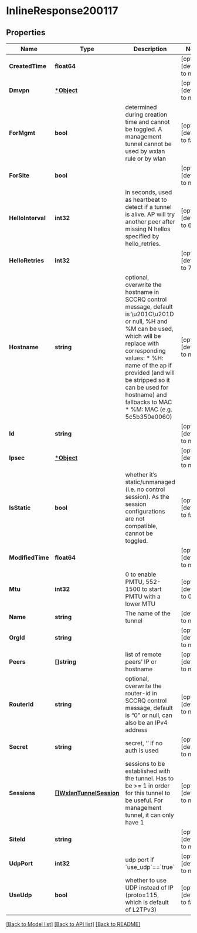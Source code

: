 # InlineResponse200117

## Properties
Name | Type | Description | Notes
------------ | ------------- | ------------- | -------------
**CreatedTime** | **float64** |  | [optional] [default to null]
**Dmvpn** | [***Object**](.md) |  | [optional] [default to null]
**ForMgmt** | **bool** | determined during creation time and cannot be toggled. A management tunnel cannot be used by wxlan rule or by wlan | [optional] [default to false]
**ForSite** | **bool** |  | [optional] [default to null]
**HelloInterval** | **int32** | in seconds, used as heartbeat to detect if a tunnel is alive. AP will try another peer after missing N hellos specified by hello_retries. | [optional] [default to 60]
**HelloRetries** | **int32** |  | [optional] [default to 7]
**Hostname** | **string** | optional, overwrite the hostname in SCCRQ control message, default is \\u201C\\u201D or null, %H and %M can be used, which will be replace with corresponding values:   * %H: name of the ap if provided (and will be stripped so it can be used for hostname) and fallbacks to MAC   * %M: MAC (e.g. 5c5b350e0060) | [optional] [default to null]
**Id** | **string** |  | [optional] [default to null]
**Ipsec** | [***Object**](.md) |  | [optional] [default to null]
**IsStatic** | **bool** | whether it’s static/unmanaged (i.e. no control session). As the session configurations are not compatible, cannot be toggled. | [optional] [default to false]
**ModifiedTime** | **float64** |  | [optional] [default to null]
**Mtu** | **int32** | 0 to enable PMTU, 552-1500 to start PMTU with a lower MTU | [optional] [default to 0]
**Name** | **string** | The name of the tunnel | [default to null]
**OrgId** | **string** |  | [optional] [default to null]
**Peers** | **[]string** | list of remote peers’ IP or hostname | [optional] [default to null]
**RouterId** | **string** | optional, overwrite the router-id in SCCRQ control message, default is “0” or null, can also be an IPv4 address | [optional] [default to null]
**Secret** | **string** | secret, ‘’ if no auth is used | [optional] [default to null]
**Sessions** | [**[]WxlanTunnelSession**](wxlan_tunnel_session.md) | sessions to be established with the tunnel. Has to be &gt;&#x3D; 1 in order for this tunnel to be useful. For management tunnel, it can only have 1 | [optional] [default to null]
**SiteId** | **string** |  | [optional] [default to null]
**UdpPort** | **int32** | udp port if &#x60;use_udp&#x60;&#x3D;&#x3D;&#x60;true&#x60; | [optional] [default to null]
**UseUdp** | **bool** | whether to use UDP instead of IP (proto&#x3D;115, which is default of L2TPv3) | [optional] [default to false]

[[Back to Model list]](../README.md#documentation-for-models) [[Back to API list]](../README.md#documentation-for-api-endpoints) [[Back to README]](../README.md)

